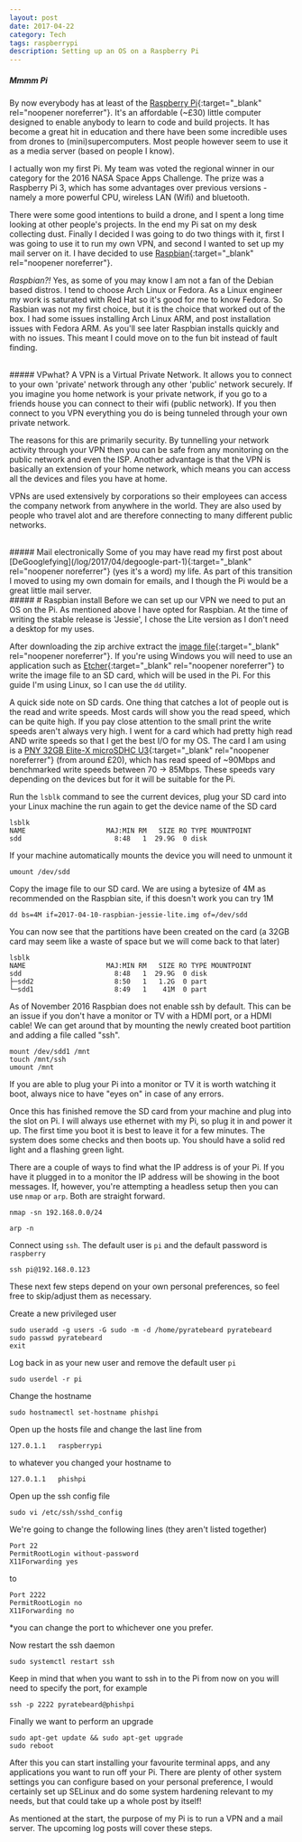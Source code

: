 ```yaml
---
layout: post
date: 2017-04-22
category: Tech
tags: raspberrypi
description: Setting up an OS on a Raspberry Pi
---
```


##### Mmmm Pi
By now everybody has at least of the [Raspberry Pi](https://www.raspberrypi.org){:target="_blank" rel="noopener noreferrer"}. It's an affordable (~£30) little computer designed to enable anybody to learn to code and build projects. It has become a great hit in education and there have been some incredible uses from drones to (mini)supercomputers. Most people however seem to use it as a media server (based on people I know).

I actually won my first Pi. My team was voted the regional winner in our category for the 2016 NASA Space Apps Challenge. The prize was a Raspberry Pi 3, which has some advantages over previous versions - namely a more powerful CPU, wireless LAN (Wifi) and bluetooth.

There were some good intentions to build a drone, and I spent a long time looking at other people's projects. In the end my Pi sat on my desk collecting dust. Finally I decided I was going to do two things with it, first I was going to use it to run my own VPN, and second I wanted to set up my mail server on it. I have decided to use [Raspbian](https://www.raspberrypi.org){:target="_blank" rel="noopener noreferrer"}.

*Raspbian?!* Yes, as some of you may know I am not a fan of the Debian based distros. I tend to choose Arch Linux or Fedora. As a Linux engineer my work is saturated with Red Hat so it's good for me to know Fedora.
So Rasbian was not my first choice, but it is the choice that worked out of the box. I had some issues installing Arch Linux ARM, and post installation issues with Fedora ARM.
As you'll see later Raspbian installs quickly and with no issues. This meant I could move on to the fun bit instead of fault finding.

<br />
##### VPwhat?
A VPN is a Virtual Private Network. It allows you to connect to your own 'private' network through any other 'public' network securely. If you imagine you home network is your private network, if you go to a friends house you can connect to their wifi (public network). If you then connect to you VPN everything you do is being tunneled through your own private network.

The reasons for this are primarily security. By tunnelling your network activity through your VPN then you can be safe from any monitoring on the public network and even the ISP. Another advantage is that the VPN is basically an extension of your home network, which means you can access all the devices and files you have at home.

VPNs are used extensively by corporations so their employees can access the company network from anywhere in the world. They are also used by people who travel alot and are therefore connecting to many different public networks.

<br />
##### Mail electronically
Some of you may have read my first post about [DeGooglefying](/log/2017/04/degoogle-part-1){:target="_blank" rel="noopener noreferrer"} (yes it's a word) my life. As part of this transition I moved to using my own domain for emails, and I though the Pi would be a great little mail server.

<br />
##### # Raspbian install
Before we can set up our VPN we need to put an OS on the Pi. As mentioned above I have opted for Raspbian. At the time of writing the stable release is 'Jessie', I chose the Lite version as I don't need a desktop for my uses.

After downloading the zip archive extract the [image file](https://www.raspberrypi.org/downloads/raspbian/){:target="_blank" rel="noopener noreferrer"}. If you're using Windows you will need to use an application such as [Etcher](https://etcher.io/){:target="_blank" rel="noopener noreferrer"} to write the image file to an SD card, which will be used in the Pi. For this guide I'm using Linux, so I can use the `dd` utility.

A quick side note on SD cards. One thing that catches a lot of people out is the read and write speeds. Most cards will show you the read speed, which can be quite high. If you pay close attention to the small print the write speeds aren't always very high. I went for a card which had pretty high read AND write speeds so that I get the best I/O for my OS. The card I am using is a [PNY 32GB Elite-X microSDHC U3](https://www.pny.com/32GB_Elite-X_microSDHC_Card_CL_10_90MBs_with_Adapter?sku=P-SDU32U390EX-GE){:target="_blank" rel="noopener noreferrer"} (from around £20), which has read speed of ~90Mbps and benchmarked write speeds between 70 -> 85Mbps. These speeds vary depending on the devices but for it will be suitable for the Pi.

Run the `lsblk` command to see the current devices, plug your SD card into your Linux machine the run again to get the device name of the SD card
```
lsblk
NAME                    MAJ:MIN RM   SIZE RO TYPE MOUNTPOINT
sdd                       8:48   1  29.9G  0 disk
```

If your machine automatically mounts the device you will need to unmount it
```
umount /dev/sdd
```

Copy the image file to our SD card. We are using a bytesize of 4M as recommended on the Raspbian site, if this doesn't work you can try 1M
```
dd bs=4M if=2017-04-10-raspbian-jessie-lite.img of=/dev/sdd
```

You can now see that the partitions have been created on the card (a 32GB card may seem like a waste of space but we will come back to that later)
```
lsblk
NAME                    MAJ:MIN RM   SIZE RO TYPE MOUNTPOINT
sdd                       8:48   1  29.9G  0 disk
├─sdd2                    8:50   1   1.2G  0 part
└─sdd1                    8:49   1    41M  0 part
```

As of November 2016 Raspbian does not enable ssh by default. This can be an issue if you don't have a monitor or TV with a HDMI port, or a HDMI cable! We can get around that by mounting the newly created boot partition and adding a file called "ssh".
```
mount /dev/sdd1 /mnt
touch /mnt/ssh
umount /mnt
```
If you are able to plug your Pi into a monitor or TV it is worth watching it boot, always nice to have "eyes on" in case of any errors.

Once this has finished remove the SD card from your machine and plug into the slot on Pi. I will always use ethernet with my Pi, so plug it in and power it up. The first time you boot it is best to leave it for a few minutes. The system does some checks and then boots up. You should have a solid red light and a flashing green light.

There are a couple of ways to find what the IP address is of your Pi. If you have it plugged in to a monitor the IP address will be showing in the boot messages. If, however, you're attempting a headless setup then you can use `nmap` or `arp`. Both are straight forward.

```
nmap -sn 192.168.0.0/24
```

```
arp -n
```

Connect using `ssh`. The default user is `pi` and the default password is `raspberry`
```
ssh pi@192.168.0.123
```

These next few steps depend on your own personal preferences, so feel free to skip/adjust them as necessary.

Create a new privileged user
```
sudo useradd -g users -G sudo -m -d /home/pyratebeard pyratebeard
sudo passwd pyratebeard
exit
```

Log back in as your new user and remove the default user `pi`
```
sudo userdel -r pi
````

Change the hostname
```
sudo hostnamectl set-hostname phishpi
```

Open up the hosts file and change the last line from
```
127.0.1.1   raspberrypi
```
to whatever you changed your hostname to
```
127.0.1.1   phishpi
```

Open up the ssh config file
```
sudo vi /etc/ssh/sshd_config
```

We're going to change the following lines (they aren't listed together)
```
Port 22
PermitRootLogin without-password
X11Forwarding yes
```
to
```
Port 2222
PermitRootLogin no
X11Forwarding no
```
*you can change the port to whichever one you prefer.

Now restart the ssh daemon
```
sudo systemctl restart ssh
```

Keep in mind that when you want to ssh in to the Pi from now on you will need to specify the port, for example
```
ssh -p 2222 pyratebeard@phishpi
```

Finally we want to perform an upgrade
```
sudo apt-get update && sudo apt-get upgrade
sudo reboot
```

After this you can start installing your favourite terminal apps, and any applications you want to run off your Pi. There are plenty of other system settings you can configure based on your personal preference, I would certainly set up SELinux and do some system hardening relevant to my needs, but that could take up a whole post by itself!

As mentioned at the start, the purpose of my Pi is to run a VPN and a mail server. The upcoming log posts will cover these steps.